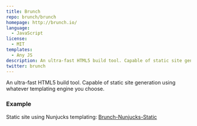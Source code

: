 ```yaml
---
title: Brunch
repo: brunch/brunch
homepage: http://brunch.io/
language:
  - JavaScript
license:
  - MIT
templates:
  - Any JS
description: An ultra-fast HTML5 build tool. Capable of static site generation.
twitter: brunch
---
```


An ultra-fast HTML5 build tool. Capable of static site generation using whatever
templating engine you choose.

### Example

Static site using Nunjucks templating:
[Brunch-Nunjucks-Static](https://github.com/gcallsen/brunch-nunjucks-static)
